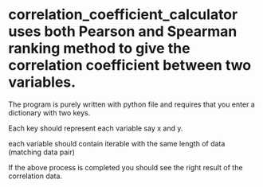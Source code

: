 # correlation_coefficient_calculator uses both Pearson and Spearman ranking method to give the correlation coefficient between two variables. 

The program is purely written with python file and requires that you enter a dictionary with two keys.

Each key should represent each variable say x and y.

each variable should contain iterable with the same length of data (matching data pair)

If the above process is completed you should see the right result of the correlation data.
